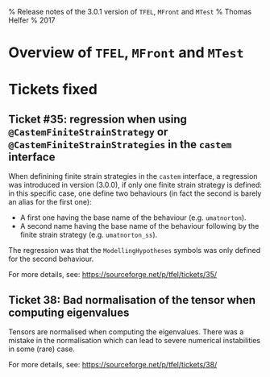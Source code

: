 % Release notes of the 3.0.1 version of `TFEL`, `MFront` and `MTest`
% Thomas Helfer
% 2017

# Overview of `TFEL`, `MFront` and `MTest`

# Tickets fixed

## Ticket #35: regression when using `@CastemFiniteStrainStrategy` or `@CastemFiniteStrainStrategies` in the `castem` interface

When definining finite strain strategies in the `castem` interface, a
regression was introduced in version \(3.0.0\), if only one finite
strain strategy is defined: in this specific case, one define two
behaviours (in fact the second is barely an alias for the first one):

- A first one having the base name of the behaviour (e.g. `umatnorton`).
- A second name having the base name of the behaviour following by the
  finite strain strategy (e.g. `umatnorton_ss`).

The regression was that the `ModellingHypotheses` symbols was only
defined for the second behaviour.

For more details, see: <https://sourceforge.net/p/tfel/tickets/35/>

## Ticket 38:  Bad normalisation of the tensor when computing eigenvalues

Tensors are normalised when computing the eigenvalues. There was a
mistake in the normalisation which can lead to severe numerical
instabilities in some (rare) case.

For more details, see: <https://sourceforge.net/p/tfel/tickets/38/>
